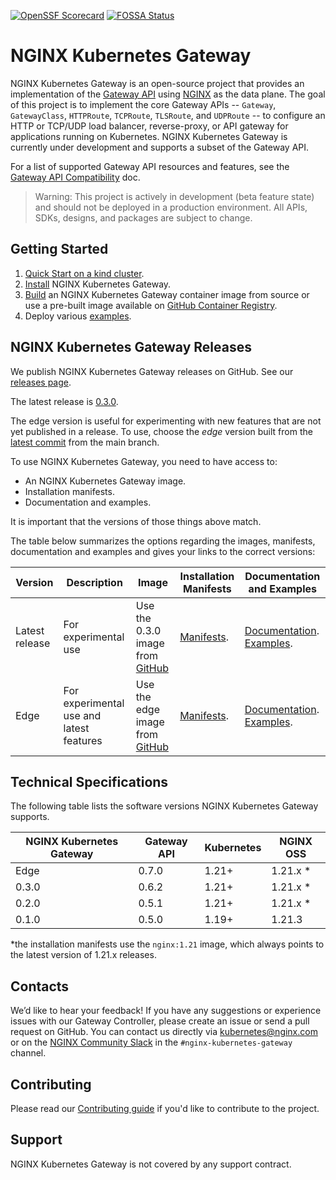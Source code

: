 [![OpenSSF Scorecard](https://api.securityscorecards.dev/projects/github.com/nginxinc/nginx-kubernetes-gateway/badge)](https://api.securityscorecards.dev/projects/github.com/nginxinc/nginx-kubernetes-gateway) [![FOSSA Status](https://app.fossa.com/api/projects/custom%2B5618%2Fgithub.com%2Fnginxinc%2Fnginx-kubernetes-gateway.svg?type=shield)](https://app.fossa.com/projects/custom%2B5618%2Fgithub.com%2Fnginxinc%2Fnginx-kubernetes-gateway?ref=badge_shield)

# NGINX Kubernetes Gateway

NGINX Kubernetes Gateway is an open-source project that provides an implementation of the [Gateway API](https://gateway-api.sigs.k8s.io/) using [NGINX](https://nginx.org/) as the data plane. The goal of this project is to implement the core Gateway APIs -- `Gateway`, `GatewayClass`, `HTTPRoute`, `TCPRoute`, `TLSRoute`, and `UDPRoute` -- to configure an HTTP or TCP/UDP load balancer, reverse-proxy, or API gateway for applications running on Kubernetes. NGINX Kubernetes Gateway is currently under development and supports a subset of the Gateway API.

For a list of supported Gateway API resources and features, see the [Gateway API Compatibility](docs/gateway-api-compatibility.md) doc.

> Warning: This project is actively in development (beta feature state) and should not be deployed in a production environment.
> All APIs, SDKs, designs, and packages are subject to change.

## Getting Started

1. [Quick Start on a kind cluster](docs/running-on-kind.md).
2. [Install](docs/installation.md) NGINX Kubernetes Gateway.
3. [Build](docs/building-the-image.md) an NGINX Kubernetes Gateway container image from source or use a pre-built image available on [GitHub Container Registry](https://github.com/nginxinc/nginx-kubernetes-gateway/pkgs/container/nginx-kubernetes-gateway).
4. Deploy various [examples](examples).

## NGINX Kubernetes Gateway Releases

We publish NGINX Kubernetes Gateway releases on GitHub. See our [releases page](https://github.com/nginxinc/nginx-kubernetes-gateway/releases).

The latest release is [0.3.0](https://github.com/nginxinc/kubernetes-ingress/releases/tag/v0.3.0).

The edge version is useful for experimenting with new features that are not yet published in a release. To use, choose the *edge* version built from the [latest commit](https://github.com/nginxinc/nginx-kubernetes-gateway/commits/main) from the main branch.

To use NGINX Kubernetes Gateway, you need to have access to:
* An NGINX Kubernetes Gateway image.
* Installation manifests.
* Documentation and examples.

It is important that the versions of those things above match.

The table below summarizes the options regarding the images, manifests, documentation and examples and gives your links to the correct versions:

| Version | Description | Image | Installation Manifests | Documentation and Examples |
|-|-|-|-|-|
| Latest release | For experimental use | Use the 0.3.0 image from [GitHub](https://github.com/nginxinc/nginx-kubernetes-gateway/pkgs/container/nginx-kubernetes-gateway) | [Manifests](https://github.com/nginxinc/nginx-kubernetes-gateway/tree/v0.3.0/deploy). | [Documentation](https://github.com/nginxinc/nginx-kubernetes-gateway/tree/v0.3.0/docs). [Examples](https://github.com/nginxinc/nginx-kubernetes-gateway/tree/v0.3.0/examples). |
| Edge| For experimental use and latest features | Use the edge image from [GitHub](https://github.com/nginxinc/nginx-kubernetes-gateway/pkgs/container/nginx-kubernetes-gateway) | [Manifests](https://github.com/nginxinc/nginx-kubernetes-gateway/tree/main/deploy). | [Documentation](https://github.com/nginxinc/nginx-kubernetes-gateway/tree/main/docs). [Examples](https://github.com/nginxinc/nginx-kubernetes-gateway/tree/main/examples). |
## Technical Specifications

The following table lists the software versions NGINX Kubernetes Gateway supports.

| NGINX Kubernetes Gateway | Gateway API | Kubernetes | NGINX OSS |
|-|-|-|-|
| Edge | 0.7.0 | 1.21+ | 1.21.x *|
| 0.3.0 | 0.6.2 | 1.21+ | 1.21.x *|
| 0.2.0 | 0.5.1 | 1.21+ | 1.21.x *|
| 0.1.0 | 0.5.0 | 1.19+ | 1.21.3 |

\*the installation manifests use the `nginx:1.21` image, which always points to the latest version of 1.21.x releases.

## Contacts

We’d like to hear your feedback! If you have any suggestions or experience issues with our Gateway Controller, please create an issue or send a pull request on GitHub. You can contact us directly via kubernetes@nginx.com or on the [NGINX Community Slack](https://nginxcommunity.slack.com/channels/nginx-kubernetes-gateway) in the `#nginx-kubernetes-gateway` channel.

## Contributing

Please read our [Contributing guide](CONTRIBUTING.md) if you'd like to contribute to the project.

## Support

NGINX Kubernetes Gateway is not covered by any support contract.
